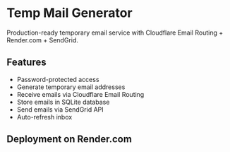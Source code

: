# Temp Mail Generator

Production-ready temporary email service with Cloudflare Email Routing + Render.com + SendGrid.

## Features
- Password-protected access
- Generate temporary email addresses
- Receive emails via Cloudflare Email Routing
- Store emails in SQLite database
- Send emails via SendGrid API
- Auto-refresh inbox

## Deployment on Render.com
